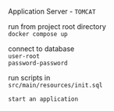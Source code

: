 Application Server - `TOMCAT`

run from project root directory\
`docker compose up`

connect to database\
`user-root`\
`password-password`

run scripts in \
`src/main/resources/init.sql`

`start an application`